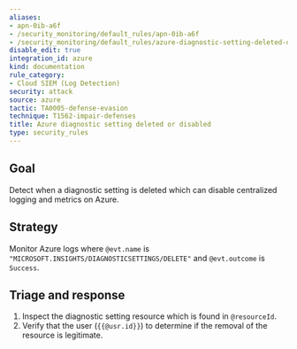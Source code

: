 ```yaml
---
aliases:
- apn-0ib-a6f
- /security_monitoring/default_rules/apn-0ib-a6f
- /security_monitoring/default_rules/azure-diagnostic-setting-deleted-or-disabled
disable_edit: true
integration_id: azure
kind: documentation
rule_category:
- Cloud SIEM (Log Detection)
security: attack
source: azure
tactic: TA0005-defense-evasion
technique: T1562-impair-defenses
title: Azure diagnostic setting deleted or disabled
type: security_rules
---
```


## Goal
Detect when a diagnostic setting is deleted which can disable centralized logging and metrics on Azure.

## Strategy
Monitor Azure logs where `@evt.name` is `"MICROSOFT.INSIGHTS/DIAGNOSTICSETTINGS/DELETE"` and `@evt.outcome` is `Success`.

## Triage and response
1. Inspect the diagnostic setting resource which is found in `@resourceId`.
2. Verify that the user (`{{@usr.id}}`) to determine if the removal of the resource is legitimate.
